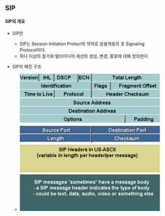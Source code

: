 ## SIP

#### SIP의 개요

- SIP란
  - SIP는 Session Initiation Protocl의 약자로 응용계층의 호 Signaling Protocol이다.
  - 하나 이상의 참가와 멀티미디어 세션의 생성, 변경, 종료에 대해 정의한다

- SIP의 패킷 구조
  - ![SIP_PACKET](images/SIP_Packet.png)
